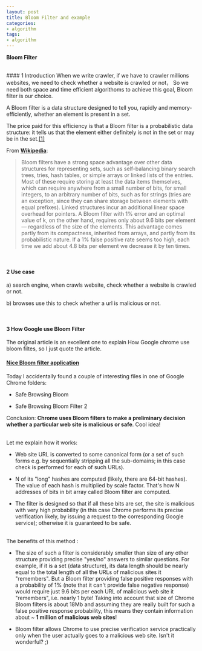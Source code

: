 ```yaml
---
layout: post  
title: Bloom Filter and example   
categories:  
- algorithm  
tags:    
- algorithm
---   
```

 
**Bloom Filter**

<br/>
#### 1 Introduction 
 When we write crawler,  if we have to crawler millions websites,  we need to check whether a website is crawled or not，
 So we need both space and time efficient algorithoms to achieve this goal, Bloom filter is our choice.

A Bloom filter is a data structure designed to tell you, rapidly and memory-efficiently, whether an element is present in a set.

The price paid for this efficiency is that a Bloom filter is a probabilistic data structure: it tells us that the element either definitely is not in the set or may be in the set.[[1]](http://billmill.org/bloomfilter-tutorial/)

From **[Wikipedia](http://en.wikipedia.org/wiki/Bloom_filter)**:

> Bloom filters have a strong space advantage over other data structures for representing sets, such as self-balancing binary search trees, tries, hash tables, or simple arrays or linked lists of the entries. Most of these require storing at least the data items themselves, which can require anywhere from a small number of bits, for small integers, to an arbitrary number of bits, such as for strings (tries are an exception, since they can share storage between elements with equal prefixes). Linked structures incur an additional linear space overhead for pointers. A Bloom filter with 1% error and an optimal value of k, on the other hand, requires only about 9.6 bits per element — regardless of the size of the elements. This advantage comes partly from its compactness, inherited from arrays, and partly from its probabilistic nature. If a 1% false positive rate seems too high, each time we add about 4.8 bits per element we decrease it by ten times.







<br/>
 
#### 2 Use case
  a) search engine, when crawls website, check whether a website is crawled or not.

  b) browses use this to check whether a url is malicious or not.

<br>
									



#### 3 How Google use Bloom Filter

The original article is an excellent one to explain How Google chrome use bloom filtes, so I just quote the article.
<br/>
####  [Nice Bloom filter application](http://blog.alexyakunin.com/2010/03/nice-bloom-filter-application.html)

Today I accidentally found a couple of interesting files in one of Google Chrome folders:    

*    Safe Browsing Bloom   
 
* Safe Browsing Bloom Filter 2


Conclusion: **Chrome uses Bloom filters to make a preliminary decision whether a particular web site is malicious or safe**. Cool idea!

<br/>
Let me explain how it works:

*  Web site URL is converted to some canonical form (or a set of such forms e.g. by sequentially stripping all the sub-domains; in this case check is performed for each of such URLs).

*  N of its "long" hashes are computed (likely, there are 64-bit hashes).
The value of each hash is multiplied by scale factor. That's how N addresses of bits in bit array called Bloom filter are computed.

* The filter is designed so that if all these bits are set, the site is malicious with very high probability (in this case Chrome performs its precise verification likely, by issuing a request to the corresponding Google service); otherwise it is guaranteed to be safe.

<br/>
The benefits of this method :

*   The size of such a filter is considerably smaller than size of any other structure providing precise "yes/no" answers to similar questions. For example, if it is a set (data structure), its data length should be nearly equal to the total length of all the URLs of malicious sites it "remembers". But a Bloom filter providing false positive responses with a probability of 1% (note that it can't provide false negative response) would require just 9.6 bits per each URL of malicious web site it "remembers", i.e. nearly 1 byte! Taking into account that size of Chrome Bloom filters is about 18Mb and assuming they are really built for such a false positive response probability, this means they contain information about ~ **1 million of malicious web sites**!

*  Bloom filter allows Chrome to use precise verification service practically only when the user actually goes to a malicious web site. Isn't it wonderful? ;)



